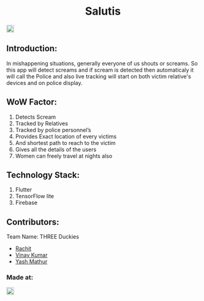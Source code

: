 <h1 align="center">Salutis</h1>
<p align="center">
</p>

<a href="https://hack36.com"> <img src="http://bit.ly/BuiltAtHack36" height=20px> </a>


## Introduction:
In mishappening situations, generally everyone of us shouts or screams. So this app will detect screams and if scream is detected then automaticaly it will call the Police and also live tracking will start on both victim relative's devices and on police display.
  
## WoW Factor:
  1) Detects Scream
  2) Tracked by Relatives
  3) Tracked by police personnel’s
  4) Provides Exact location of every victims
  5) And shortest path to reach to the victim
  6) Gives all the details of the users
  7) Women can freely travel at nights also
  
## Technology Stack:
  1) Flutter
  2) TensorFlow lite
  3) Firebase
  

## Contributors:

Team Name: THREE Duckies

* [Rachit](https://github.com/rexj8)
* [Vinay Kumar](https://github.com/DR-NEGATIVE)
* [Yash Mathur](https://github.com/themockingjester)

### Made at:
<a href="https://hack36.com"> <img src="http://bit.ly/BuiltAtHack36" height=20px> </a>
